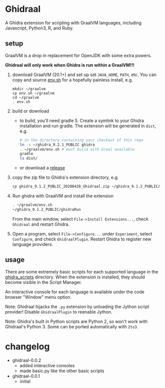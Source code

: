 # Ghidraal

A Ghidra extension for scripting with GraalVM languages, including Javascript, Python3, R, and Ruby.

## setup

GraalVM is a drop in replacement for OpenJDK with some extra powers.

**Ghidraal will only work when Ghidra is run within a GraalVM!!!**


1. download GraalVM (20.1+) and set up set `JAVA_HOME`, `PATH`, etc.  You can
   copy and source [env.sh](/env.sh) for a hopefully painless install, e.g.
    ```
    mkdir ~/graalvm
    cp env.sh ~/graalvm
    cd ~/graalvm
    . env.sh
    ```

2. build or download
    - to build, you'll need gradle 5.  Create a symlink to your Ghidra
      installation and run gradle.  The extension will be generated in `dist`,
      e.g.
        ```bash
        # in the directory containing your checkout of this repo 
        ln -s ~/ghidra_9.2.1_PUBLIC ghidra
        . ~/graalvm/env.sh # must build with Graal available
        gradle
        ls dist/
        ```
    - or download a [release](/../../releases)

3. copy the zip file to Ghidra's extension directory, e.g.
    ```bash
    cp ghidra_9.1.2_PUBLIC_20200428_Ghidraal.zip ~/ghidra_9.1.2_PUBLIC/Extensions/Ghidra/
    ```
4. Run ghidra with GraalVM and install the extension
    ```bash
    . ~/graalvm/env.sh
    ~/ghidra_9.1.2_PUBLIC/ghidraRun
    ```
    From the main window, select `File->Install Extensions...`, check `Ghidraal` and restart Ghidra.

5. Open a program, select `File->Configure...` under `Experiment`, select
   `Configure`, and check `GhidraalPlugin`.  Restart Ghidra to register new
   language providers.

## usage

There are some extremely basic scripts for each supported language in the
[ghidra_scripts](/ghidra_scripts) directory.  When the extension is installed,
they should become visible in the Script Manager.

An interactive console for each language is available under the code browser "Window"
menu option.

Note: Ghidraal hijacks the `.py` extension by unloading the Jython script
provider!  Disable `GhidraalPlugin` to reenable Jython.

Note: Ghidra's built in Python scripts are Python 2, so won't work with Ghidraal's Python 3.  Some
can be ported automatically with `2to3`.



# changelog

- ghidraal-0.0.2
    - added interactive consoles
    - made basic.py like the other basic scripts
- ghidraal-0.0.1
    - initial
